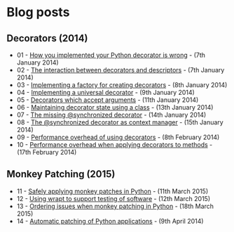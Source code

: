 Blog posts
==========

Decorators (2014)
-----------------

* 01 - [How you implemented your Python decorator is wrong](01-how-you-implemented-your-python-decorator-is-wrong.md) - (7th January 2014)
* 02 - [The interaction between decorators and descriptors](02-the-interaction-between-decorators-and-descriptors.md) - (7th January 2014)
* 03 - [Implementing a factory for creating decorators](03-implementing-a-factory-for-creating-decorators.md) - (8th January 2014)
* 04 - [Implementing a universal decorator](04-implementing-a-universal-decorator.md) - (9th January 2014)
* 05 - [Decorators which accept arguments](05-decorators-which-accept-arguments.md) - (11th January 2014)
* 06 - [Maintaining decorator state using a class](06-maintaining-decorator-state-using-a-class.md) - (13th January 2014)
* 07 - [The missing @synchronized decorator](07-the-missing-synchronized-decorator.md) - (14th January 2014)
* 08 - [The @synchronized decorator as context manager](08-the-synchronized-decorator-as-context-manager.md) - (15th January 2014)
* 09 - [Performance overhead of using decorators](09-performance-overhead-of-using-decorators.md) - (8th February 2014)
* 10 - [Performance overhead when applying decorators to methods](10-performance-overhead-when-applying-decorators-to-methods.md) - (17th February 2014)

Monkey Patching (2015)
----------------------

* 11 - [Safely applying monkey patches in Python](11-safely-applying-monkey-patches-in-python.md) - (11th March 2015)
* 12 - [Using wrapt to support testing of software](12-using-wrapt-to-support-testing-of-software.md) - (12th March 2015)
* 13 - [Ordering issues when monkey patching in Python](13-ordering-issues-when-monkey-patching-in-python.md) - (18th March 2015)
* 14 - [Automatic patching of Python applications](14-automatic-patching-of-python-applications.md) - (9th April 2014)
